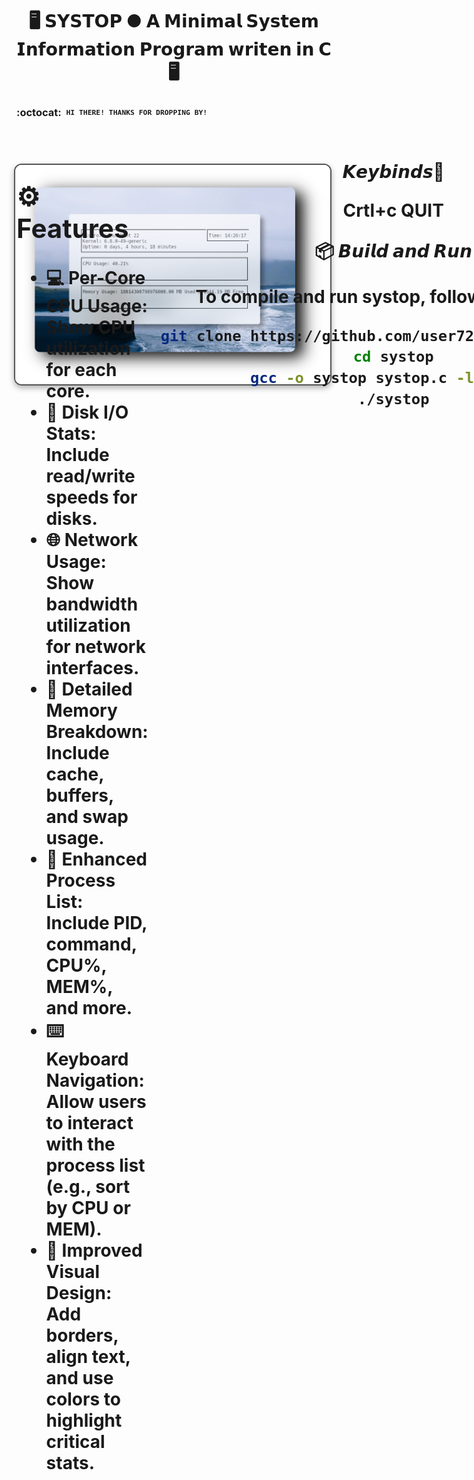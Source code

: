 <div align="center">
  <h1>🖥️ <strong>𝗦𝗬𝗦𝗧𝗢𝗣 ● 𝗔 𝗠𝗶𝗻𝗶𝗺𝗮𝗹 𝗦𝘆𝘀𝘁𝗲𝗺 𝗜𝗻𝗳𝗼𝗿𝗺𝗮𝘁𝗶𝗼𝗻 𝗣𝗿𝗼𝗴𝗿𝗮𝗺 𝘄𝗿𝗶𝘁𝗲𝗻 𝗶𝗻 𝗖</strong> 🖥️</h1>
</div>

### :octocat: ‎ <sup><sub><samp>HI THERE! THANKS FOR DROPPING BY!</samp></sub></sup>

 <h1>
      <img src="showcase/top.png" align="right" alt="Rice Setup Preview" width="650" style="display: block; margin: 32px auto; border: 2px solid #555; border-radius: 12px; box-shadow: 0 4px 10px rgba(0, 0, 0, 0.3);">
</div>
</div> 

<div style="display: flex; align-items: flex-start;">
  <!-- Features Text on the Left -->
  <div style="flex: 1; padding-right: 20px;">
    <h2>⚙️ Features</h2>
    <ul>
      <li>💻 <strong>Per-Core CPU Usage:</strong>  Show CPU utilization for each core. </li>
      <li>💾 <strong>Disk I/O Stats:</strong>  Include read/write speeds for disks. </li>
      <li>🌐 <strong>Network Usage:</strong> Show bandwidth utilization for network interfaces. </li>
      <li>🧮 <strong>Detailed Memory Breakdown:</strong>  Include cache, buffers, and swap usage. </li>
      <li>🔎 <strong>Enhanced Process List:</strong> Include PID, command, CPU%, MEM%, and more. </li>
      <li>⌨️ <strong>Keyboard Navigation:</strong> Allow users to interact with the process list (e.g., sort by CPU or MEM). </li>
      <li>🎨 <strong>Improved Visual Design:</strong> Add borders, align text, and use colors to highlight critical stats. </li>
    </ul>
  </div>

<div align="center">


𝙆𝙚𝙮𝙗𝙞𝙣𝙙𝙨🔑

**Crtl+c** QUIT


📦 𝘽𝙪𝙞𝙡𝙙 𝙖𝙣𝙙 𝙍𝙪𝙣

To compile and run systop, follow these steps:


```bash
git clone https://github.com/user7210unix/systop.git
cd systop
gcc -o systop systop.c -lncurses
./systop
